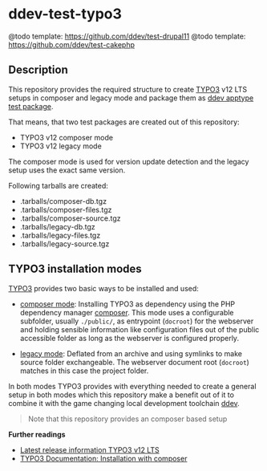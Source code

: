 ddev-test-typo3
===============

@todo template: https://github.com/ddev/test-drupal11
@todo template: https://github.com/ddev/test-cakephp

Description
-----------

This repository provides the required structure to create [TYPO3](https://github.com/typo) v12 LTS setups in composer
and legacy mode and package them as [ddev apptype test package](https://ddev.readthedocs.io/en/stable/developers/project-types/#adding-new-project-types).

That means, that two test packages are created out of this repository:

* TYPO3 v12 composer mode
* TYPO3 v12 legacy mode

The composer mode is used for version update detection and the legacy setup uses the exact same version.

Following tarballs are created:

* .tarballs/composer-db.tgz
* .tarballs/composer-files.tgz
* .tarballs/composer-source.tgz
* .tarballs/legacy-db.tgz
* .tarballs/legacy-files.tgz
* .tarballs/legacy-source.tgz

TYPO3 installation modes
------------------------

[TYPO3](https://github.com/typo) provides two basic ways to be installed and used:

*   [composer mode](https://docs.typo3.org/m/typo3/tutorial-getting-started/12.4/en-us/Installation/Install.html):
    Installing TYPO3 as dependency using the PHP dependency manager [composer](https://getcomposer.org/). This
    mode uses a configurable subfolder, usually `./public/`, as entrypoint (`docroot`) for the webserver and holding
    sensible information like configuration files out of the public accessible folder as long as the webserver is
    configured properly.
 
*   [legacy mode](https://docs.typo3.org/m/typo3/tutorial-getting-started/12.4/en-us/Installation/LegacyInstallation.html):
    Deflated from an archive and using symlinks to make source folder exchangeable. The webserver document root (`docroot`)
    matches in this case the project folder.

In both modes TYPO3 provides with everything needed to create a general setup in both modes which this repository make
a benefit out of it to combine it with the game changing local development toolchain [ddev](https://ddev.readthedocs.io/en/stable/).

> Note that this repository provides an composer based setup

**Further readings**

*   [Latest release information TYPO3 v12 LTS](https://get.typo3.org/version/12)
*   [TYPO3 Documentation: Installation with composer](https://docs.typo3.org/m/typo3/tutorial-getting-started/12.4/en-us/Installation/Install.html)
